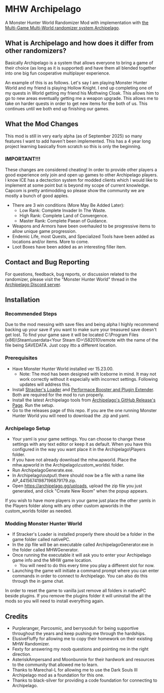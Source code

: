 # MHW Archipelago
A Monster Hunter World Randomizer Mod with implementation with [the Multi-Game Multi-World randomizer system Archipelago](https://archipelago.gg).

## What is Archipelago and how does it differ from other randomizers?
Basically Archipelago is a system that allows everyone to bring a game of their choice (as long as it is supported) and have them all blended together into one big fun cooperative multiplayer experience.

An example of this is as follows. Let's say I am playing Monster Hunter World and my friend is playing Hollow Knight. I end up completing one of my quests in World getting my friend his Mothwing Cloak. This allows him to go to new areas eventually getting me a weapon upgrade. This allows me to take on harder quests in order to get new items for the both of us. This continues until we both end up finishing our games.

## What the Mod Changes
This mod is still in very early alpha (as of September 2025) so many features I want to add haven't been implemented. This has a 4 year long project learning basically from scratch so this is only the beginning.

### IMPORTANT!!!
These changes are considered cheating! In order to provide other players a good experience only join and open up games to other Archipelago players. I know ICE has a dectection system for modded clients which I would like to implement at some point but is beyond my scope of current knowledge. Capcom is pretty antimodding so please show the community we are mostly a bunch of good apples.

* There are 3 win conditions (More May Be Added Later):
  *   Low Rank: Complete Invader In The Waste.
  *   High Rank: Complete Land of Convergence.
  *   Master Rank: Complete Paean of Guidance.
* Weapons and Armors have been overhauled to be progressive items to allow unique game progression.
* Endemic Life, most Quests, and Specialized Tools have been added as locations and/or items. More to come.
* Loot Boxes have been added as an interesting filler item.

## Contact and Bug Reporting
For questions, feedback, bug reports, or discussion related to the randomizer, please visit the "Monster Hunter World" thread in the [Archipelago Discord server](https://discord.com/invite/8Z65BR2).

## Installation
### Recommended Steps
Due to the mod messing with save files and being alpha I highly recommend backing up your save if you want to make sure your treasured save doesn't get lost. To find your game save it will be located C:\Program Files (x86)\Steam\userdata\<Your Steam ID>\582010\remote with the name of the file being SAVEDATA. Just copy itto a different location.

### Prerequisites
* Have Monster Hunter World installed ver 15.23.00.
  * Note: The mod has been designed with Iceborne in mind. It may not work correctly without it especially with incorrect settings. Following updates will address this.
* Install [Stracker's Loader](https://www.nexusmods.com/monsterhunterworld/mods/1982) and [Performace Booster and Plugin Extender](https://www.nexusmods.com/monsterhunterworld/mods/3473). Both are required for the mod to run properly.
* Install the latest Archipelago tools from [Archipelago's GitHub Release's Page](https://github.com/ArchipelagoMW/Archipelago/releases). Run the setup.
* Go to the releases page of this repo. If you are the one running Monster Hunter World you will need to download the .zip and yaml.

### Archipelago Setup
* Your yaml is your game settings. You can choose to change these settings with any text editor or keep it as default. When you have this configured in the way you want place it in the Archipelago\Players folder.
* If you have not already download the mhw.apworld. Place the mhw.apworld in the Archipelago\custom_worlds\ folder.
* Run ArchipelagoGenerate.exe.
* In Archipelago\output\ there should now be a file with a name like AP_44156741987196879179.zip.
* Open https://archipelago.gg/uploads, upload the zip file you just generated, and click "Create New Room" when the popup appears.

If you wish to have more players in your game just place the other yamls in the Players folder along with any other custom apworlds in the custom_worlds folder as needed.

### Modding Monster Hunter World
* If Stracker's Loader is installed properly there should be a folder in the game folder called nativePC.
* In the zip file will be an executable called ArchipelagoGenerator.exe in the folder called MHWGenerator.
* Once running the executable it will ask you to enter your Archipelago game info and the MHW game location.
  * You will need to do this every time you play a different slot for now.
* Launching the game will initiate a command prompt where you can enter commands in order to connect to Archipelago. You can also do this through the in game chat.

In order to reset the game to vanilla just remove all folders in nativePC beside plugins. If you remove the plugins folder it will uninstall the all the mods so you will need to install everything again.

## Credits
* Purpleranger, Parcosmic, and berrysoduh for being supportive throughout the years and keep pushing me through the hardships.
* ElusiveFluffy for allowing me to copy their homework on their existing MHW Randomizer.
* Fexty for answering my noob questions and pointing me in the right direction.
* AsteriskAmpersand and Moonbunnie for their hardwork and resources to the community that allowed me to learn.
* Thanks to Marechal-L for allowing me to use the Dark Souls III Archipelago mod as a foundation for this one.
* Thanks to black-silver for providing a code foundation for connecting to Archipelago.
